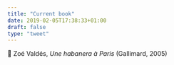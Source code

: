 ```yaml
---
title: "Current book"
date: 2019-02-05T17:38:33+01:00
draft: false
type: "tweet"
---
```

&#x1f4d6; Zoé Valdés, *Une habanera à Paris* (Gallimard, 2005)

